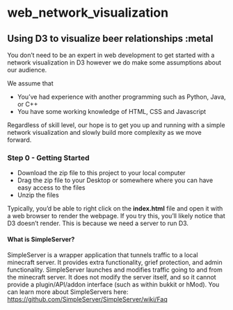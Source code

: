 # web_network_visualization

## Using D3 to visualize beer relationships :metal

You don’t need to be an expert in web development to get started with a network visualization in D3 however we do make some assumptions about our audience.

We assume that
* You’ve had experience with another programming such as Python, Java, or C++
* You have some working knowledge of HTML, CSS and Javascript

Regardless of skill level, our hope is to get you up and running with a simple network visualization and slowly build more complexity as we move forward.

### Step 0 - Getting Started
* Download the zip file to this project to your local computer
* Drag the zip file to your Desktop or somewhere where you can have easy access to the files
* Unzip the files	

Typically, you’d be able to right click on the **index.html** file and open it with a web browser to render the webpage. If you try this, you’ll likely notice that D3 doesn’t render. This is because we need a server to run D3.

#### What is SimpleServer?
SimpleServer is a wrapper application that tunnels traffic to a local minecraft server. It provides extra functionality, grief protection, and admin functionality. SimpleServer launches and modifies traffic going to and from the minecraft server. It does not modify the server itself, and so it cannot provide a plugin/API/addon interface (such as within bukkit or hMod). 
You can learn more about SimpleServers here: https://github.com/SimpleServer/SimpleServer/wiki/Faq

